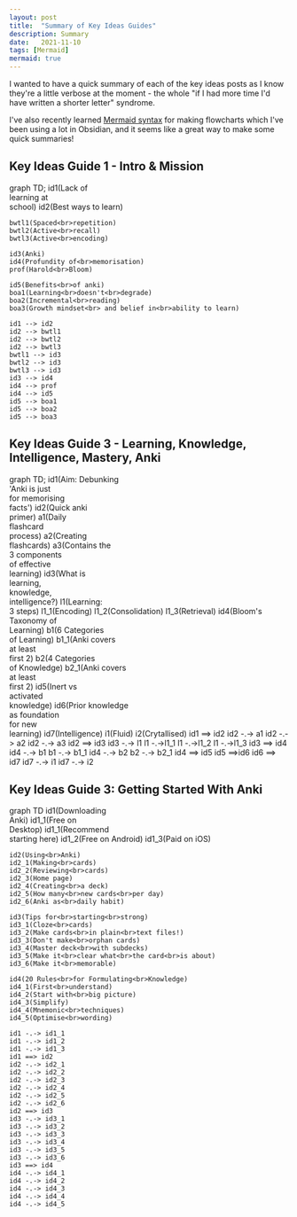 ```yaml
---
layout: post
title:  "Summary of Key Ideas Guides"
description: Summary
date:   2021-11-10
tags: [Mermaid]
mermaid: true
---
```


I wanted to have a quick summary of each of the key ideas posts as I know they're a little verbose at the moment - the whole "if I had more time I'd have written a shorter letter" syndrome. 

I've also recently learned [Mermaid syntax](https://mermaid-js.github.io/mermaid/#/) for making flowcharts which I've been using a lot in Obsidian, and it seems like a great way to make some quick summaries!

## Key Ideas Guide 1 - Intro & Mission

<div class="mermaid">
graph TD;
	id1(Lack of<br>learning at<br>school)
	id2(Best ways to learn)
	
	bwtl1(Spaced<br>repetition)
	bwtl2(Active<br>recall)
	bwtl3(Active<br>encoding)

	id3(Anki)
	id4(Profundity of<br>memorisation)
	prof(Harold<br>Bloom)

	id5(Benefits<br>of anki)
	boa1(Learning<br>doesn't<br>degrade)
	boa2(Incremental<br>reading)
	boa3(Growth mindset<br> and belief in<br>ability to learn)

	id1 --> id2
	id2 --> bwtl1
	id2 --> bwtl2
	id2 --> bwtl3
	bwtl1 --> id3
	bwtl2 --> id3
	bwtl3 --> id3
	id3 --> id4
	id4 --> prof
	id4 --> id5
	id5 --> boa1
	id5 --> boa2
	id5 --> boa3

</div>

## Key Ideas Guide 3 - Learning, Knowledge, Intelligence, Mastery, Anki

<div class="mermaid">
graph TD;
	id1(Aim: Debunking<br>'Anki is just<br>for memorising<br> facts')
	id2(Quick anki<br>primer)
	a1(Daily<br>flashcard<br>process)
	a2(Creating<br>flashcards)
	a3(Contains the<br>3 components<br>of effective<br>learning)
	id3(What is<br>learning,<br>knowledge,<br>intelligence?)
	l1(Learning:<br>3 steps)
	l1_1(Encoding)
	l1_2(Consolidation)
	l1_3(Retrieval)
	id4(Bloom's<br>Taxonomy of<br>Learning)
	b1(6 Categories<br>of Learning)
	b1_1(Anki covers<br>at least<br>first 2)
	b2(4 Categories<br>of Knowledge)
	b2_1(Anki covers<br>at least<br>first 2)
	id5(Inert vs<br>activated<br>knowledge)
	id6(Prior knowledge<br>as foundation<br>for new<br>learning)
	id7(Intelligence)
	i1(Fluid)
	i2(Crytallised)
	id1 ==> id2
	id2 -.-> a1
	id2 -.-> a2
	id2 -.-> a3
	id2 ==> id3
	id3 -.-> l1
	l1 -.->l1_1
	l1 -.->l1_2
	l1 -.->l1_3
	id3 ==> id4
	id4 -.-> b1
	b1 -.-> b1_1
	id4 -.-> b2
	b2 -.-> b2_1
	id4 ==> id5
	id5 ==>id6
	id6 ==> id7
	id7 -.-> i1
	id7 -.-> i2
	
</div>

## Key Ideas Guide 3: Getting Started With Anki

<div class="mermaid">
	graph TD
	id1(Downloading<br>Anki)
	id1_1(Free on<br>Desktop)
	id1_1(Recommend<br>starting here)
	id1_2(Free on Android)
	id1_3(Paid on iOS)
	
	id2(Using<br>Anki)
	id2_1(Making<br>cards)
	id2_2(Reviewing<br>cards)
	id2_3(Home page)
	id2_4(Creating<br>a deck)
	id2_5(How many<br>new cards<br>per day)
	id2_6(Anki as<br>daily habit)
	
	id3(Tips for<br>starting<br>strong)
	id3_1(Cloze<br>cards)
	id3_2(Make cards<br>in plain<br>text files!)
	id3_3(Don't make<br>orphan cards)
	id3_4(Master deck<br>with subdecks)
	id3_5(Make it<br>clear what<br>the card<br>is about)
	id3_6(Make it<br>memorable)
	
	id4(20 Rules<br>for Formulating<br>Knowledge)
	id4_1(First<br>understand)
	id4_2(Start with<br>big picture)
	id4_3(Simplify)
	id4_4(Mnemonic<br>techniques)
	id4_5(Optimise<br>wording)
	
	id1 -.-> id1_1 
	id1 -.-> id1_2
	id1 -.-> id1_3
	id1 ==> id2
	id2 -.-> id2_1
	id2 -.-> id2_2
	id2 -.-> id2_3
	id2 -.-> id2_4
	id2 -.-> id2_5
	id2 -.-> id2_6
	id2 ==> id3
	id3 -.-> id3_1
	id3 -.-> id3_2
	id3 -.-> id3_3
	id3 -.-> id3_4
	id3 -.-> id3_5
	id3 -.-> id3_6
	id3 ==> id4
	id4 -.-> id4_1
	id4 -.-> id4_2
	id4 -.-> id4_3
	id4 -.-> id4_4 
	id4 -.-> id4_5
